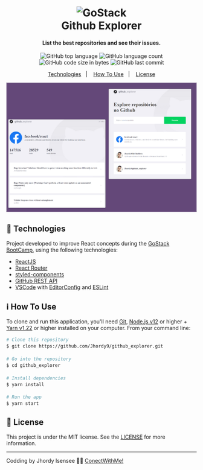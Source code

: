 <h1 align="center">
    <img alt="GoStack" src="https://storage.googleapis.com/golden-wind/bootcamp-gostack/header-desafios.png" />
    <br>
    Github Explorer
</h1>

<h4 align="center">
  List the best repositories and see their issues.
</h4>
<p align="center">
  <img alt="GitHub top language" src="https://img.shields.io/github/languages/top/jhordy9/github_explorer">
  
  <img alt="GitHub language count" src="https://img.shields.io/github/languages/count/jhordy9/github_explorer">
  
  <img alt="GitHub code size in bytes" src="https://img.shields.io/github/languages/code-size/jhordy9/github_explorer">
  
  <img alt="GitHub last commit" src="https://img.shields.io/github/last-commit/jhordy9/github_explorer">
 

<p align="center">
  <a href="#rocket-technologies">Technologies</a>&nbsp;&nbsp;&nbsp;|&nbsp;&nbsp;&nbsp;
  <a href="#information_source-how-to-use">How To Use</a>&nbsp;&nbsp;&nbsp;|&nbsp;&nbsp;&nbsp;
  <a href="#memo-license">License</a>
</p>

<img alt="Explorer SVG" src="https://github.com/Jhordy9/github_explorer/blob/master/public/assets/github.jpg" />

## :rocket: Technologies

Project developed to improve React concepts during the [GoStack BootCamp](https://rocketseat.com.br/bootcamp), using the following technologies:

-  [ReactJS](https://reactjs.org/)
-  [React Router](https://github.com/ReactTraining/react-router)
-  [styled-components](https://www.styled-components.com/)
-  [GitHub REST API](https://developer.github.com/)
-  [VSCode][vc] with [EditorConfig][vceditconfig] and [ESLint][vceslint]
  
## :information_source: How To Use

To clone and run this application, you'll need [Git](https://git-scm.com), [Node.js v12][nodejs] or higher + [Yarn v1.22][yarn] or higher installed on your computer. From your command line:

```bash
# Clone this repository
$ git clone https://github.com/Jhordy9/github_explorer.git

# Go into the repository
$ cd github_explorer

# Install dependencies
$ yarn install

# Run the app
$ yarn start
```

## :memo: License
This project is under the MIT license. See the [LICENSE](https://github.com/Jhordy9/github_explorer/blob/master/LICENSE) for more information.

---

Codding by Jhordy Isensee 👨‍💻 [ConectWithMe!](https://www.linkedin.com/in/jhordyisensee/)

[nodejs]: https://nodejs.org/
[yarn]: https://yarnpkg.com/
[vc]: https://code.visualstudio.com/
[vceditconfig]: https://marketplace.visualstudio.com/items?itemName=EditorConfig.EditorConfig
[vceslint]: https://marketplace.visualstudio.com/items?itemName=dbaeumer.vscode-eslint
